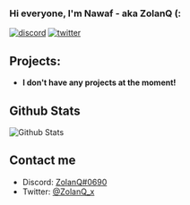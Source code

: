 ### Hi everyone, I'm Nawaf - aka ZolanQ (:

<p align="left">
<a href="https://discord.com/users/670067434278879235"><img src="https://img.shields.io/badge/Discord-ZolanQ%231379-%237289DA?style=flat&logo=discord" alt="discord"/></a>
<a href="https://x.com/zolanq_x?s=21original_referer=https%3A%2F%2Fgithub.com%2FYT_ZolanQ&screen_name=ZolanQ_x"><img src="https://img.shields.io/badge/Twitter-@ZolanQ_x-%231DA1F2?style=flat&logo=twitter" alt="twitter"/></a>
<br/>


  
## Projects:
  
* **I don't have any projects at the moment!**
  
## Github Stats
<img src="https://github-readme-stats.vercel.app/api?username=ZolanQ&show_icons=true&theme=light&count_private=true" alt="Github Stats"/>
  
## Contact me
- Discord: [ZolanQ#0690](https://discord.com/users/670067434278879235)
- Twitter: [@ZolanQ_x](https://x.com/zolanq_x?s=21)

